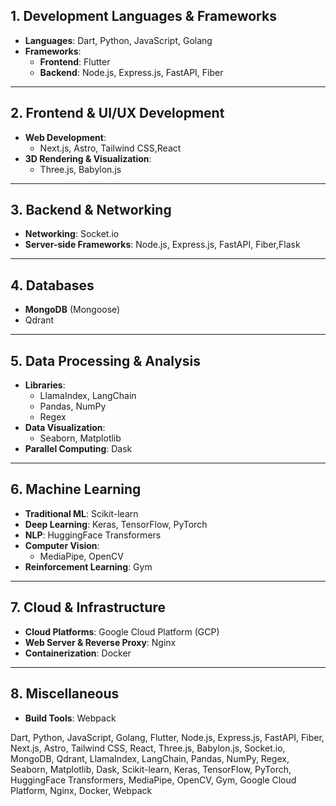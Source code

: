 
## 1. Development Languages & Frameworks
- **Languages**: Dart, Python, JavaScript, Golang
- **Frameworks**:
  - **Frontend**: Flutter
  - **Backend**: Node.js, Express.js, FastAPI, Fiber

---

## 2. Frontend & UI/UX Development
- **Web Development**:
  - Next.js, Astro, Tailwind CSS,React
- **3D Rendering & Visualization**:
  - Three.js, Babylon.js

---

## 3. Backend & Networking
- **Networking**: Socket.io
- **Server-side Frameworks**: Node.js, Express.js, FastAPI, Fiber,Flask

---

## 4. Databases
- **MongoDB** (Mongoose)
- Qdrant

---

## 5. Data Processing & Analysis
- **Libraries**:
  - LlamaIndex, LangChain
  - Pandas, NumPy
  - Regex
- **Data Visualization**:
  - Seaborn, Matplotlib
- **Parallel Computing**: Dask

---

## 6. Machine Learning
- **Traditional ML**: Scikit-learn
- **Deep Learning**: Keras, TensorFlow, PyTorch
- **NLP**: HuggingFace Transformers
- **Computer Vision**:
  - MediaPipe, OpenCV
- **Reinforcement Learning**: Gym

---

## 7. Cloud & Infrastructure
- **Cloud Platforms**: Google Cloud Platform (GCP)
- **Web Server & Reverse Proxy**: Nginx
- **Containerization**: Docker

---

## 8. Miscellaneous
- **Build Tools**: Webpack

Dart, Python, JavaScript, Golang, Flutter, Node.js, Express.js, FastAPI, Fiber, Next.js, Astro, Tailwind CSS, React, Three.js, Babylon.js, Socket.io, MongoDB, Qdrant, LlamaIndex, LangChain, Pandas, NumPy, Regex, Seaborn, Matplotlib, Dask, Scikit-learn, Keras, TensorFlow, PyTorch, HuggingFace Transformers, MediaPipe, OpenCV, Gym, Google Cloud Platform, Nginx, Docker, Webpack